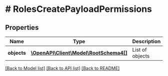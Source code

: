 # # RolesCreatePayloadPermissions

## Properties

Name | Type | Description | Notes
------------ | ------------- | ------------- | -------------
**objects** | [**\OpenAPI\Client\Model\RootSchema4[]**](RootSchema4.md) | List of objects | [optional]

[[Back to Model list]](../../README.md#models) [[Back to API list]](../../README.md#endpoints) [[Back to README]](../../README.md)
